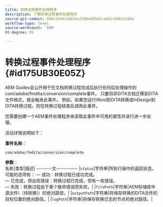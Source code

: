 ```yaml
---
title: 转换过程事件处理程序
description: 了解转换过程事件处理程序
source-git-commit: 880cd344ceb65ea339be699ebcad41c0d62e168a
workflow-type: tm+mt
source-wordcount: '189'
ht-degree: 0%

---
```


# 转换过程事件处理程序 {#id175UB30E05Z}

AEM Guides会公开用于在文档转换过程完成后执行任何后处理操作的com/adobe/fmdita/conversion/complete事件。 只要将非DITA文档迁移到DITA文件格式，就会触发此事件。 例如，如果您运行Word到DITA转换或InDesign到DITA转换过程，则在转换过程结束后调用此事件。

您需要创建一个AEM事件处理程序来读取此事件中可用的属性并进行进一步处理。

活动详情说明如下：

**事件名称**：

```HTTP
com/adobe/fmdita/conversion/complete 
```

**参数**：\
名称|类型|描述| --------文----------- |`status`|字符串|所执行操作的返回状态。 可能的选项有： — 成功：转换过程已成功完成。 <br>  — 已完成，但出现错误：转换过程已完成，但有一些错误。 <br> — 失败：转换过程由于某个致命错误而失败。| |`filePath`|字符串|AEM存储库中源文件\（待转换\）的绝对路径。| |`outputPath`|字符串|将保存转换的DITA文件的目标位置的绝对路径。| |`logPath`|字符串|将保存转换日志的节点的绝对路径。|
